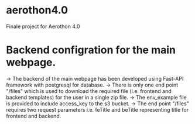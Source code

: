 # aerothon4.0
Finale project for Aerothon 4.0

# Backend configration for the main webpage.

-> The backend of the main webpage has been developed using Fast-API framework with postgresql for database.
-> There is only one end point "/files" which is used to download the required file (i.e. frontend 
    and backend templates) for the user in a single zip file.
-> The env_example file is provided to include access_key to the s3 bucket.
-> The end point "/files" requires two request parameters i.e. feTitle and beTitle representing title for
    frontend and backend.

